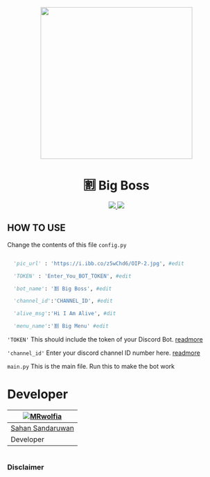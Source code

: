


<div align="center">
  <img src="https://i.ibb.co/z5wChd6/OIP-2.jpg" width="350" height="350">



  <h1> 🈹 Big Boss</h1>
</div>


<p align="center">
  <a href="https://github.com/sahansandaruwan/bigboss/fork">
    <img src="https://img.shields.io/github/forks/sahansandaruwan/bigboss?label=Fork&style=social">
    
  </a>
  <a href="https://github.com/sahansandaruwan/bigboss/stargazers">
    <img src="https://img.shields.io/github/stars/sahansandaruwan/bigboss?style=social">
  </a>
</p>
















## HOW TO USE 
Change the contents of this file ```config.py ```

```python

  'pic_url' : 'https://i.ibb.co/z5wChd6/OIP-2.jpg', #edit

  'TOKEN' : 'Enter_You_BOT_TOKEN', #edit

  'bot_name': '🈹 Big Boss', #edit

  'channel_id':'CHANNEL_ID', #edit

  'alive_msg':'Hi I Am Alive', #dit

  'menu_name':'🈹 Big Menu' #edit


```

```'TOKEN'``` This should include the token of your Discord Bot. [readmore](https://discordpy.readthedocs.io/en/stable/discord.html)

```'channel_id'``` Enter your discord channel ID number here. [readmore](https://support.discord.com/hc/en-us/articles/206346498-Where-can-I-find-my-User-Server-Message-ID-)

```main.py``` This is the main file. Run this to make the bot work
#

# Developer
<div align="center">


| [![MRwolfia](https://github.com/sahansandaruwan.png?size=150)](https://github.com/sahansandaruwan) | 
|----
 [Sahan Sandaruwan](https://github.com/sahansandaruwan) |
 Developer |
 
 </div>
 
 #
 
 ### Disclaimer

